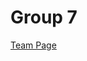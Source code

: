 # Group 7


[Team Page](https://github.com/cse110-fa21-group7/cse110-fa21-group7/blob/main/admin/team.md)